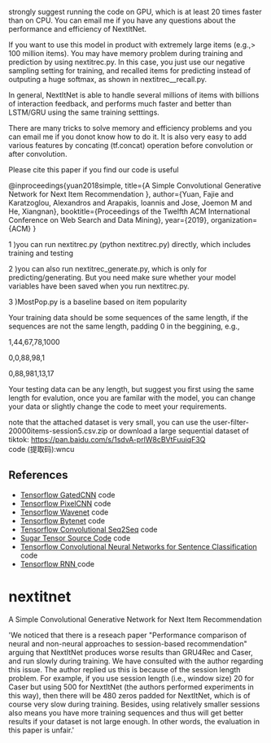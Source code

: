 strongly suggest running the code on GPU, which is at least 20 times faster than on CPU. 
You can email me if you have any questions about the performance and efficiency of NextItNet.


If you want to use this model in product with extremely large items (e.g.,> 100 million items). You may have memory problem during training and prediction by using nextitrec.py. In this case, you just use our negative sampling setting for training, and recalled items for predicting instead of outputing a huge softmax, as shown in nextitrec__recall.py.

In general, NextItNet is able to handle several millions of items with billions of interaction feedback, and performs much faster and better than LSTM/GRU using the same training setttings.

There are many tricks to solve memory and efficiency problems and you can email me if you donot know how to do it. It is also very easy to add various features by concating (tf.concat) operation before convolution or after convolution.



Please cite this paper if you find our code is useful

@inproceedings{yuan2018simple,
  title={A Simple Convolutional Generative Network for Next Item Recommendation },
  author={Yuan, Fajie and Karatzoglou, Alexandros and Arapakis, Ioannis and Jose, Joemon M and He, Xiangnan},
  booktitle={Proceedings of the Twelfth ACM International Conference on Web Search and Data Mining},
  year={2019},
  organization={ACM}
}


1 )you can run nextitrec.py (python nextitrec.py) directly, which includes training and testing

2 )you can also run nextitrec_generate.py, which is only for predicting/generating. But you need make sure whether your model 
variables have been saved when you run nextitrec.py. 

3 )MostPop.py is a baseline based on item popularity


Your training data should be some sequences of the same length, if the sequences are not the same length, padding 0 in the beggining, e.g.,

1,44,67,78,1000

0,0,88,98,1

0,88,981,13,17

Your testing data can be any length, but suggest you first using the same length for evalution, once you are familar with the model, you can change your data or slightly change the code to meet your requirements.


note that the attached dataset is very small, you can use the user-filter-20000items-session5.csv.zip or
download a large sequential dataset of tiktok: https://pan.baidu.com/s/1sdvA-prlW8cBVtFuuiqF3Q  
code (提取码):wncu





## References

- [Tensorflow GatedCNN][1] code
- [Tensorflow PixelCNN][2] code
- [Tensorflow Wavenet][3] code
- [Tensorflow Bytenet][4] code
- [Tensorflow Convolutional Seq2Seq][5] code
- [Sugar Tensor Source Code][6] code
- [Tensorflow Convolutional Neural Networks for Sentence Classification][7] code
- [Tensorflow RNN ][7] code


[1]:https://github.com/anantzoid/Language-Modeling-GatedCNN

[2]:https://github.com/openai/pixel-cnn

[3]:https://github.com/ibab/tensorflow-wavenet

[4]:https://github.com/paarthneekhara/byteNet-tensorflow

[5]:https://github.com/tobyyouup/conv_seq2seq

[6]:https://github.com/buriburisuri/sugartensor

[7]:https://github.com/dennybritz/cnn-text-classification-tf

[8]:https://github.com/tensorflow/models/tree/master/tutorials/rnn

# nextitnet
A Simple Convolutional Generative Network for Next Item Recommendation


'We noticed that there is a reseach paper "Performance comparison of neural and non-neural approaches to session-based recommendation" arguing that NextItNet produces worse results than GRU4Rec and Caser, and run slowly during training. We have consulted with the author regarding this issue. The author replied us this is because of the session length problem. For example, if you use session length (i.e., window size) 20 for Caser but using 500 for NextItNet (the authors performed experiments in this way), then there will be 480 zeros padded for NextItNet, which is of course very slow during training. Besides, using relatively smaller sessions also means you have more training sequences and thus will get better results if your dataset is not large enough. In other words, the evaluation in this paper is unfair.'

